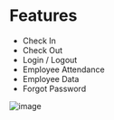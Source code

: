 # Features 
- Check In 
- Check Out
- Login / Logout
- Employee Attendance
- Employee Data
- Forgot Password

![image](https://github.com/Anant020/React-Native-HRMS/assets/82607864/98ed1830-7e29-4de5-b2d2-31981818b083)
